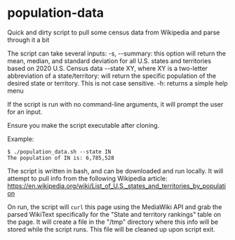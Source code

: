 # population-data
Quick and dirty script to pull some census data from Wikipedia and parse through it a bit

The script can take several inputs:
-s, --summary: this option will return the mean, median, and standard deviation for all U.S. states and territories based on 2020 U.S. Census data
--state XY, where XY is a two-letter abbreviation of a state/territory: will return the specific population of the desired state or territory. This is not case sensitive.
-h: returns a simple help menu

If the script is run with no command-line arguments, it will prompt the user for an input.

Ensure you make the script executable after cloning.

Example:
```
$ ./population_data.sh --state IN
The population of IN is: 6,785,528
```

The script is written in bash, and can be downloaded and run locally. It will attempt to pull info from the following Wikipedia article:
https://en.wikipedia.org/wiki/List_of_U.S._states_and_territories_by_population

On run, the script will `curl` this page using the MediaWiki API and grab the parsed WikiText specifically for the "State and territory rankings" table on the page. It will create a file in the "/tmp" directory where this info will be stored while the script runs. This file will be cleaned up upon script exit.
